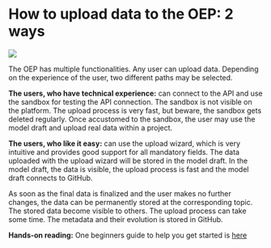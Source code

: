 # How to upload data to the OEP: 2 ways

![](https://user-images.githubusercontent.com/33999424/100993664-f98a1300-3555-11eb-8ec1-5efec8dbf9b5.png)

The OEP has multiple functionalities. Any user can upload data. Depending on the experience of the user, two different paths may be selected.

**The users, who have technical experience:**
can connect to the API and use the sandbox for testing the API connection. The sandbox is not visible on the platform. The upload process is very fast, but beware, the sandbox gets deleted regularly. Once accustomed to the sandbox, the user may use the model draft and upload real data within a project.

**The users, who like it easy:**
can use the upload wizard, which is very intuitive and provides good support for all mandatory fields. The data uploaded with the upload wizard will be stored in the model draft. In the model draft, the data is visible, the upload process is fast and the model draft connects to GitHub.

As soon as the final data is finalized and the user makes no further changes, the data can be permanently stored at the corresponding topic. The stored data become visible to others. The upload process can take some time. The metadata and their evolution is stored in GitHub.

**Hands-on reading:**
One beginners guide to help you get started is [here](../upload/11_beginners_guide.md)
